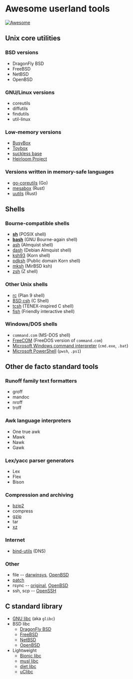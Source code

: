 # Awesome userland tools

[![Awesome](https://awesome.re/badge.svg)](https://awesome.re)

## Unix core utilities

### BSD versions

* DragonFly BSD
* FreeBSD
* NetBSD
* OpenBSD

### GNU/Linux versions

* coreutils
* diffutils
* findutils
* util-linux

### Low-memory versions

* [BusyBox](https://www.busybox.net)
* [Toybox](https://www.landley.net/toybox/)
* [suckless base](https://core.suckless.org/sbase/)
* [Heirloom Project](http://heirloom.sourceforge.net)

### Versions written in memory-safe languages

* [go-coreutils](https://github.com/aisola/go-coreutils) (Go)
* [mesabox](https://github.com/mesalock-linux/mesabox) (Rust)
* [uutils](https://github.com/uutils) (Rust)

## Shells

### Bourne-compatible shells

* [**sh**](https://pubs.opengroup.org/onlinepubs/9699919799/utilities/sh.html) (POSIX shell)
* [**bash**](https://www.gnu.org/software/bash/) (GNU Bourne-again shell)
* [ash](https://www.in-ulm.de/~mascheck/various/ash/) (Almquist shell)
* [dash](http://gondor.apana.org.au/~herbert/dash/) (Debian Almquist shell)
* [ksh93](http://www.kornshell.com/doc/ksh93.html) (Korn shell)
* [pdksh](https://linux.die.net/man/1/pdksh) (Public domain Korn shell)
* [mksh](http://www.mirbsd.org/mksh.htm) (MirBSD ksh)
* [zsh](https://www.zsh.org) (Z shell)

### Other Unix shells

* [rc](http://man.cat-v.org/plan_9/1/rc) (Plan 9 shell)
* [BSD csh](https://en.wikipedia.org/wiki/C_shell) (C Shell)
* [tcsh](https://www.tcsh.org) (TENEX-inspired C shell)
* [fish](https://fishshell.com) (Friendly interactive shell)

### Windows/DOS shells

* `command.com` (MS-DOS shell)
* [FreeCOM](http://wiki.freedos.org/wiki/index.php/FreeCOM) (FreeDOS version of `command.com`)
* [Microsoft Windows command interpreter](https://docs.microsoft.com/en-us/windows-server/administration/windows-commands/cmd) (`cmd.exe`, `.bat`)
* [Microsoft PowerShell](https://docs.microsoft.com/en-us/powershell/) (`pwsh`, `.ps1`)

## Other de facto standard tools

### Runoff family text formatters

* groff
* mandoc
* nroff
* troff

### Awk language interpreters

* One true awk
* Mawk
* Nawk
* Gawk

### Lex/yacc parser generators

* Lex
* Flex
* Bison

### Compression and archiving

* [bzip2](https://sourceware.org/bzip2/)
* compress
* [gzip](http://www.gzip.org)
* tar
* [xz](https://tukaani.org/xz/)

### Internet

* [bind-utils](http://www.linuxfromscratch.org/blfs/view/svn/basicnet/bind-utils.html) (DNS)

### Other

* file -- [darwinsys](https://www.darwinsys.com/file/), [OpenBSD](http://man.openbsd.org/file)
* [patch](https://savannah.gnu.org/projects/patch/)
* rsync -- [original](https://rsync.samba.org), [OpenBSD](https://www.openrsync.org)
* ssh, scp -- [OpenSSH](https://www.openssh.com)

## C standard library

* [GNU libc](https://www.gnu.org/software/libc/) (aka `glibc`)
* BSD libc
  * [DragonFly BSD](https://gitweb.dragonflybsd.org/dragonfly.git/tree/HEAD:/lib/libc)
  * [FreeBSD](https://svnweb.freebsd.org/base/head/lib/libc/)
  * [NetBSD](http://cvsweb.netbsd.org/bsdweb.cgi/src/lib/libc/?only_with_tag=MAIN)
  * [OpenBSD](https://cvsweb.openbsd.org/src/lib/libc/)
* Lightweight
  * [Bionic libc](https://android.googlesource.com/platform/bionic/+/master/libc/)
  * [musl libc](https://musl.libc.org)
  * [diet libc](https://www.fefe.de/dietlibc/)
  * [uClibc](https://uclibc.org)

